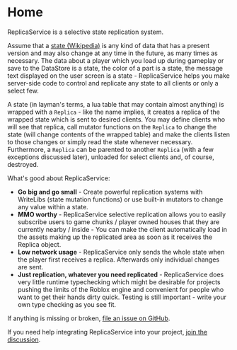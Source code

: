 # Home

ReplicaService is a selective state replication system.

Assume that a [state (Wikipedia)](https://en.wikipedia.org/wiki/State_(computer_science)) is any kind of data that
has a present version and may also change at any time in the future, as many times as necessary. The data about a player
which you load up during gameplay or save to the DataStore is a state, the color of a part is a state, the message text displayed
on the user screen is a state - ReplicaService helps you make server-side code to control and replicate any state to all
clients or only a select few.

A state (in layman's terms, a lua table that may contain almost anything) is wrapped with a `Replica` - like the name implies,
it creates a replica of the wrapped state which is sent to desired clients. You may define clients who will see that replica,
call mutator functions on the `Replica` to change the state (will change contents of the wrapped table) and make the clients
listen to those changes or simply read the state whenever necessary. Furthermore, a `Replica` can be parented to another
`Replica` (with a few exceptions discussed later), unloaded for select clients and, of course, destroyed.

What's good about ReplicaService:

- **Go big and go small** - Create powerful replication systems with WriteLibs (state mutation functions) or
use built-in mutators to change any value within a state.
- **MMO worthy** - ReplicaService selective replication allows you to easily subscribe users to game chunks / player owned houses
that they are currently nearby / inside - You can make the client automatically load in the assets making up the replicated area
as soon as it receives the Replica object.
- **Low network usage** - ReplicaService only sends the whole state when the player first receives a replica.
Afterwards only individual changes are sent.
- **Just replication, whatever you need replicated** - ReplicaService does very little runtime typechecking which might be
desirable for projects pushing the limits of the Roblox engine and convenient for people who want to get their hands dirty quick.
Testing is still important - write your own type checking as you see fit.

If anything is missing or broken, [file an issue on GitHub](https://github.com/MadStudioRoblox/ReplicaService/issues).

If you need help integrating ReplicaService into your project, [join the discussion](https://devforum.roblox.com/t/replicate-your-states-with-replicaservice-networking-system/894736).